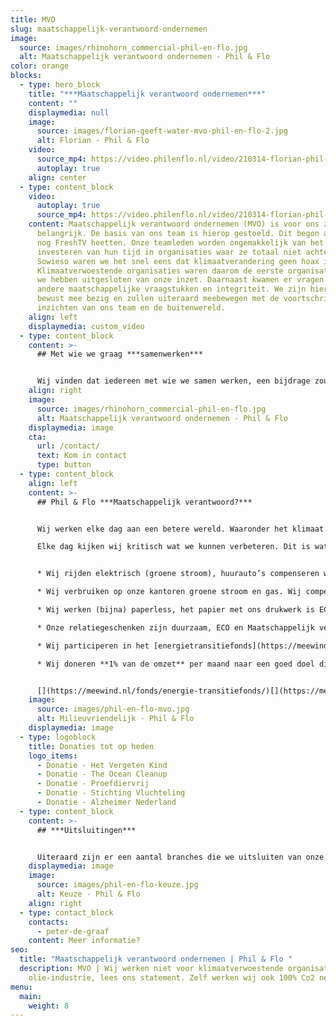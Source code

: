 ```yaml
---
title: MVO
slug: maatschappelijk-verantwoord-ondernemen
image:
  source: images/rhinohorn_commercial-phil-en-flo.jpg
  alt: Maatschappelijk verantwoord ondernemen - Phil & Flo
color: orange
blocks:
  - type: hero_block
    title: "***Maatschappelijk verantwoord ondernemen***"
    content: ""
    displaymedia: null
    image:
      source: images/florian-geeft-water-mvo-phil-en-flo-2.jpg
      alt: Florian - Phil & Flo
    video:
      source_mp4: https://video.philenflo.nl/video/210314-florian-phil-en-flo-Phil-en-Flo.mp4
      autoplay: true
    align: center
  - type: content_block
    video:
      autoplay: true
      source_mp4: https://video.philenflo.nl/video/210314-florian-phil-en-flo-Phil-en-Flo.mp4
    content: Maatschappelijk verantwoord ondernemen (MVO) is voor ons zeer
      belangrijk. De basis van ons team is hierop gestoeld. Dit begon al toen we
      nog FreshTV heetten. Onze teamleden worden ongemakkelijk van het
      investeren van hun tijd in organisaties waar ze totaal niet achter staan.
      Sowieso waren we het snel eens dat klimaatverandering geen hoax is.
      Klimaatverwoestende organisaties waren daarom de eerste organisaties die
      we hebben uitgesloten van onze inzet. Daarnaast kwamen er vragen over
      andere maatschappelijke vraagstukken en integriteit. We zijn hier zeer
      bewust mee bezig en zullen uiteraard meebewegen met de voortschrijdende
      inzichten van ons team en de buitenwereld.
    align: left
    displaymedia: custom_video
  - type: content_block
    content: >-
      ## Met wie we graag ***samenwerken***


      Wij vinden dat iedereen met wie we samen werken, een bijdrage zou kunnen leveren aan het verbeteren van de wereld. Dit betekent dat wij de keuze maken om te werken voor klimaatvriendelijke organisaties, integere organisaties en organisaties die de gezondheid van mensen zeer serieus nemen.
    align: right
    image:
      source: images/rhinohorn_commercial-phil-en-flo.jpg
      alt: Maatschappelijk verantwoord ondernemen - Phil & Flo
    displaymedia: image
    cta:
      url: /contact/
      text: Kom in contact
      type: button
  - type: content_block
    align: left
    content: >-
      ## Phil & Flo ***Maatschappelijk verantwoord?***


      Wij werken elke dag aan een betere wereld. Waaronder het klimaat.

      Elke dag kijken wij kritisch wat we kunnen verbeteren. Dit is wat we nu al doen:


      * Wij rijden elektrisch (groene stroom), huurauto’s compenseren we via [Treesforall](<https://treesforall.nl/compenseer-co2](https://treesforall.nl/compenseer-co2/>).

      * Wij verbruiken op onze kantoren groene stroom en gas. Wij compenseren dit (extra) via [Loyaltree](https://loyaltree.nl/).

      * Wij werken (bijna) paperless, het papier met ons drukwerk is ECO papier/ CO2 neutraal.

      * Onze relatiegeschenken zijn duurzaam, ECO en Maatschappelijk verantwoord <https://join-the-pipe.org/>

      * Wij participeren in het [energietransitiefonds](https://meewind.nl/fonds/energie-transitiefonds/).

      * Wij doneren **1% van de omzet** per maand naar een goed doel die we met ons team uitkiezen. 


      [](https://meewind.nl/fonds/energie-transitiefonds/)[](https://meewind.nl/fonds/zeewind-bestaande-parken/)Ook spreken we ons uit voor een duurzame wereld, zie de post van [Peter de Graaf op LinkedIn](https://www.linkedin.com/posts/peterdegraaf1_marketing-klimaatverandering-onlinemedia-activity-6623877199214727168-Wwo8)
    image:
      source: images/phil-en-flo-mvo.jpg
      alt: Milieuvriendelijk - Phil & Flo
    displaymedia: image
  - type: logoblock
    title: Donaties tot op heden
    logo_items:
      - Donatie - Het Vergeten Kind
      - Donatie - The Ocean Cleanup
      - Donatie - Proefdiervrij
      - Donatie - Stichting Vluchteling
      - Donatie - Alzheimer Nederland
  - type: content_block
    content: >-
      ## ***Uitsluitingen***


      Uiteraard zijn er een aantal branches die we uitsluiten van onze creativiteit; Olie industrie, Tabak industrie, Olie verwerkende industrie, Beleggings-instituten die meer dan 20% investeren in Olie/ wapen aandelen, Wapen industrie, Plastic (op oliebasis) verwerkende industrie (als er alternatieven zijn), Greenwashing (het laten lijken dat je duurzaam bent, maar dit niet bent), Politieke partijen zonder goed antwoord op duurzaamheid, ethiek en vluchtelingenbeleid.
    displaymedia: image
    image:
      source: images/phil-en-flo-keuze.jpg
      alt: Keuze - Phil & Flo
    align: right
  - type: contact_block
    contacts:
      - peter-de-graaf
    content: Meer informatie?
seo:
  title: "Maatschappelijk verantwoord ondernemen | Phil & Flo "
  description: MVO | Wij werken niet voor klimaatverwoestende organisaties zoals
    olie-industrie, lees ons statement. Zelf werken wij ook 100% Co2 neutraal.
menu:
  main:
    weight: 8
---
```

